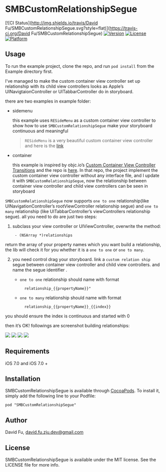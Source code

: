 # SMBCustomRelationshipSegue

[![CI Status](http://img.shields.io/travis/David Fu/SMBCustomRelationshipSegue.svg?style=flat)](https://travis-ci.org/David Fu/SMBCustomRelationshipSegue)
[![Version][image-1]][1]
[![License][image-2]][2]
[![Platform][image-3]][3]

## Usage

To run the example project, clone the repo, and run `pod install` from the Example directory first.

I've managed to make the custom container view controller set up relationship with its child view controllers looks as Apple’s UINavigtaionController or UITabbarController do in storyboard.

there are two examples in example folder:

+ sidemenu

	this example uses `RESideMenu` as a custom container view controller to show how to use `SMBCustomRelationshipSegue` make your storyboard continuous and meaningful

	> `RESideMenu` is a very beautiful custom container view controller and here is the [link][4]

+ container

	this example is inspired by objc.io’s [Custom Container View Controller Transitions][5] and the repo is [here][6]. In that repo, the project implement the custom container view controller without any interface file, and I update it with `SMBCustomRelationshipSegue`, now the relationship between container view controller and child view controllers can be seen in storyboard

`SMBCustomRelationshipSegue` now supports `one to one` relationship(like UINavigationController’s rootViewController relationship segue) and `one to many` relationship (like UITabbarController’s viewControllers relationship segue). all you need to do are just two steps:

1. subclass your view controller or UIViewController, overwrite the method:

		- (NSArray *)relationships

return the array of your property names which you want build a relationship, the lib will check it for you whether it is a `one to one` or `one to many`.

2. you need control drag your storyboard. link a `custom relation ship` segue between container view controller and child view controllers. and name the segue identifier .

	+ `one to one` relationship should name with format 

			relationship_{{propertyName}}"

	+ `one to many` relationship should name with format 

			relationship_{{propertyName}}_{{index}}

you should ensure the index is continuous and started with 0

then it’s OK! followings are screenshot building relationships:

![][image-4]
![][image-5]
![][image-6]
![][image-7]

## Requirements

iOS 7.0 and iOS 7.0 +

## Installation

SMBCustomRelationshipSegue is available through [CocoaPods][7]. To install
it, simply add the following line to your Podfile:

	pod "SMBCustomRelationshipSegue"

## Author

David Fu, david.fu.zju.dev@gmail.com

## License

SMBCustomRelationshipSegue is available under the MIT license. See the LICENSE file for more info.

[1]:	http://cocoapods.org/pods/SMBCustomRelationshipSegue
[2]:	http://cocoapods.org/pods/SMBCustomRelationshipSegue
[3]:	http://cocoapods.org/pods/SMBCustomRelationshipSegue
[4]:	https://github.com/romaonthego/RESideMenu
[5]:	http://www.objc.io/issues/12-animations/custom-container-view-controller-transitions/
[6]:	https://github.com/objcio/issue-12-custom-container-transitions
[7]:	http://cocoapods.org

[image-1]:	https://img.shields.io/cocoapods/v/SMBCustomRelationshipSegue.svg?style=flat
[image-2]:	https://img.shields.io/cocoapods/l/SMBCustomRelationshipSegue.svg?style=flat
[image-3]:	https://img.shields.io/cocoapods/p/SMBCustomRelationshipSegue.svg?style=flat
[image-4]:	https://raw.githubusercontent.com/SuperMarioBean/SMBCustomRelationshipSegue/master/1.png
[image-5]:	https://raw.githubusercontent.com/SuperMarioBean/SMBCustomRelationshipSegue/master/2.png
[image-6]:	https://raw.githubusercontent.com/SuperMarioBean/SMBCustomRelationshipSegue/master/3.png
[image-7]:	https://raw.githubusercontent.com/SuperMarioBean/SMBCustomRelationshipSegue/master/4.png